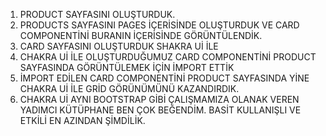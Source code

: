 1. PRODUCT SAYFASINI OLUŞTURDUK.
2. PRODUCTS SAYFASINI PAGES İÇERİSİNDE OLUŞTURDUK VE CARD COMPONENTİNİ BURANIN İÇERİSİNDE GÖRÜNTÜLENDİK.
3. CARD SAYFASINI OLUŞTURDUK SHAKRA Uİ İLE
4. CHAKRA Uİ İLE OLUŞTURDUĞUMUZ CARD COMPONENTİNİ PRODUCT SAYFASINDA GÖRÜNTÜLEMEK İÇİN İMPORT ETTİK 
5. İMPORT EDİLEN CARD COMPONENTİNİ PRODUCT SAYFASINDA YİNE CHAKRA Uİ İLE GRİD GÖRÜNÜMÜNÜ KAZANDIRDIK. 
6. CHAKRA Uİ AYNI BOOTSTRAP GİBİ ÇALIŞMAMIZA OLANAK VEREN YADIMCI KÜTÜPHANE BEN ÇOK BEĞENDİM. BASİT KULLANIŞLI VE ETKİLİ EN AZINDAN ŞİMDİLİK.
